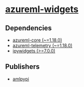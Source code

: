 # [azureml-widgets](https://pypi.org/project/azureml-widgets)

## Dependencies
- [azureml-core (~=1.18.0)](packages/a/azureml-core.md)
- [azureml-telemetry (~=1.18.0)](packages/a/azureml-telemetry.md)
- [ipywidgets (>=7.0.0)](packages/i/ipywidgets.md)



## Publishers
- [amlpypi](https://pypi.org/user/amlpypi)

